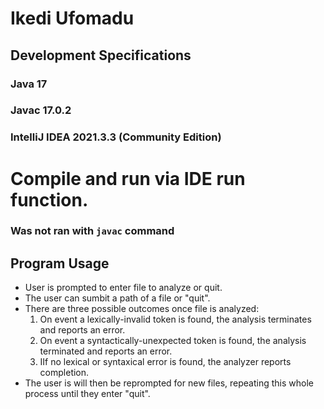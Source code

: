 # Ikedi Ufomadu
## Development Specifications
### Java 17
### Javac 17.0.2
### IntelliJ IDEA 2021.3.3 (Community Edition)

# Compile and run via IDE run function.
### Was not ran with `javac` command

## Program Usage
* User is prompted to enter file to analyze or quit.
* The user can sumbit a path of a file or "quit".
* There are three possible outcomes once file is analyzed:
    1. On event a lexically-invalid token is found, the analysis terminates and reports an error.
    2. On event a syntactically-unexpected token is found, the analysis terminated and reports an error.
    3. IIf no lexical or syntaxical error is found, the analyzer reports completion.
* The user is will then be reprompted for new files, repeating this whole process until they enter "quit".
